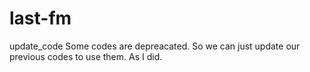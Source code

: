 # last-fm
update_code
Some codes are depreacated. So we can just update our previous codes to use them. As I did.
